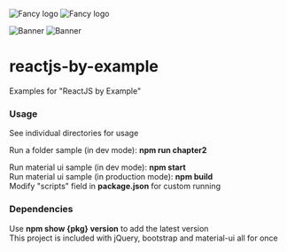 ![Fancy logo](https://orai.io/images/logos/logo-full-h-dark.png#gh-dark-mode-only)
![Fancy logo](https://orai.io/images/logos/logo-full-h-light.png#gh-light-mode-only)

![Banner](https://github.com/stefanjudis/github-light-dark-image-example/raw/main/dark.png#gh-dark-mode-only)
![Banner](https://github.com/stefanjudis/github-light-dark-image-example/raw/main/light.png#gh-light-mode-only)



reactjs-by-example
===========

Examples for "ReactJS by Example"

### Usage

See individual directories for usage  

Run a folder sample (in dev mode): **npm run chapter2**  

Run material ui sample (in dev mode): **npm start**  
Run material ui sample (in production mode): **npm build**  
Modify "scripts" field in **package.json** for custom running  


### Dependencies  

Use **npm show {pkg} version** to add the latest version  
This project is included with jQuery, bootstrap and material-ui all for once



